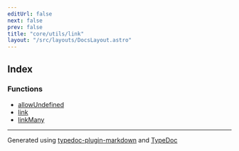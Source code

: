 ```yaml
---
editUrl: false
next: false
prev: false
title: "core/utils/link"
layout: "/src/layouts/DocsLayout.astro"
---
```


## Index

### Functions

- [allowUndefined](/api/core/utils/link/functions/allowundefined/)
- [link](/api/core/utils/link/functions/link/)
- [linkMany](/api/core/utils/link/functions/linkmany/)

***

Generated using [typedoc-plugin-markdown](https://www.npmjs.com/package/typedoc-plugin-markdown) and [TypeDoc](https://typedoc.org/)

